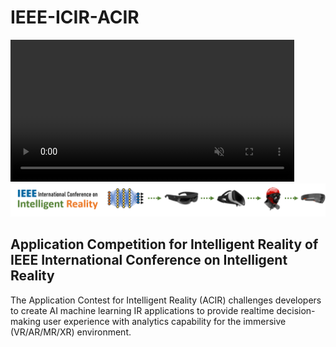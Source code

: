 # IEEE-ICIR-ACIR
<video width=90% border=1 autoplay muted>
  <source src="./ICIR_banner_rest.mp4" type=video/mp4>
</video>
<img src="./ICIR_banner.png">
<h2>Application Competition for Intelligent Reality of IEEE International Conference on Intelligent Reality</h2>
The Application Contest for Intelligent Reality (ACIR) challenges developers to create AI machine learning IR applications to provide realtime decision-making user experience with analytics capability for the immersive (VR/AR/MR/XR) environment.
